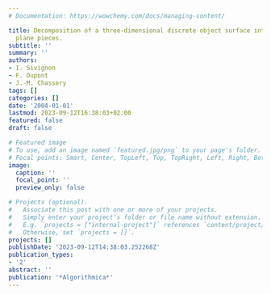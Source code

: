 ```yaml
---
# Documentation: https://wowchemy.com/docs/managing-content/

title: Decomposition of a three-dimensional discrete object surface into discrete
  plane pieces.
subtitle: ''
summary: ''
authors:
- I. Sivignon
- F. Dupont
- J.-M. Chassery
tags: []
categories: []
date: '2004-01-01'
lastmod: 2023-09-12T16:38:03+02:00
featured: false
draft: false

# Featured image
# To use, add an image named `featured.jpg/png` to your page's folder.
# Focal points: Smart, Center, TopLeft, Top, TopRight, Left, Right, BottomLeft, Bottom, BottomRight.
image:
  caption: ''
  focal_point: ''
  preview_only: false

# Projects (optional).
#   Associate this post with one or more of your projects.
#   Simply enter your project's folder or file name without extension.
#   E.g. `projects = ["internal-project"]` references `content/project/deep-learning/index.md`.
#   Otherwise, set `projects = []`.
projects: []
publishDate: '2023-09-12T14:38:03.252268Z'
publication_types:
- '2'
abstract: ''
publication: '*Algorithmica*'
---
```

